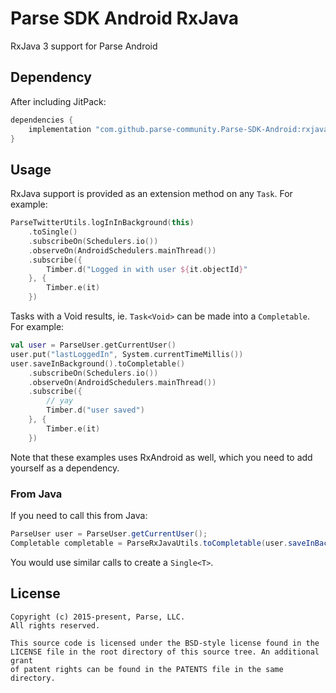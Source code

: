 # Parse SDK Android RxJava
RxJava 3 support for Parse Android

## Dependency

After including JitPack:
```gradle
dependencies {
    implementation "com.github.parse-community.Parse-SDK-Android:rxjava:latest.version.here"
}
```

## Usage
RxJava support is provided as an extension method on any `Task`. For example:
```kotlin
ParseTwitterUtils.logInInBackground(this)
    .toSingle()
    .subscribeOn(Schedulers.io())
    .observeOn(AndroidSchedulers.mainThread())
    .subscribe({
        Timber.d("Logged in with user ${it.objectId}"
    }, {
        Timber.e(it)
    })
```
Tasks with a Void results, ie. `Task<Void>` can be made into a `Completable`.
For example:
```kotlin
val user = ParseUser.getCurrentUser()
user.put("lastLoggedIn", System.currentTimeMillis())
user.saveInBackground().toCompletable()
    .subscribeOn(Schedulers.io())
    .observeOn(AndroidSchedulers.mainThread())
    .subscribe({
        // yay
        Timber.d("user saved")
    }, {
        Timber.e(it)
    })
```
Note that these examples uses RxAndroid as well, which you need to add yourself as a dependency.

### From Java
If you need to call this from Java:
```java
ParseUser user = ParseUser.getCurrentUser();
Completable completable = ParseRxJavaUtils.toCompletable(user.saveInBackground());
```
You would use similar calls to create a `Single<T>`.

## License
    Copyright (c) 2015-present, Parse, LLC.
    All rights reserved.

    This source code is licensed under the BSD-style license found in the
    LICENSE file in the root directory of this source tree. An additional grant
    of patent rights can be found in the PATENTS file in the same directory.
